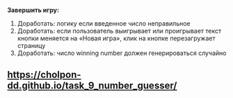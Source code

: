 **Завершить игру:**

1. Доработать: логику если введенное число неправильное
2. Доработать: если пользователь выигрывает или проигрывает текст кнопки меняется на «Новая игра», клик на кнопке перезагружает страницу
3. Доработать: число winning number должен генерироваться случайно


## https://cholpon-dd.github.io/task_9_number_guesser/
